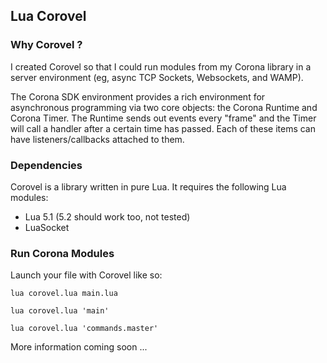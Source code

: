 
## Lua Corovel ##



### Why Corovel ? ###

I created Corovel so that I could run modules from my Corona library in a server environment (eg, async TCP Sockets, Websockets, and WAMP).

The Corona SDK environment provides a rich environment for asynchronous programming via two core objects: the Corona Runtime and Corona Timer. The Runtime sends out events every "frame" and the Timer will call a handler after a certain time has passed. Each of these items can have listeners/callbacks attached to them.



### Dependencies ###

Corovel is a library written in pure Lua. It requires the following Lua modules:

* Lua 5.1 (5.2 should work too, not tested)
* LuaSocket



### Run Corona Modules ###

Launch your file with Corovel like so:

`lua corovel.lua main.lua`

`lua corovel.lua 'main'`

`lua corovel.lua 'commands.master'`


More information coming soon ...
